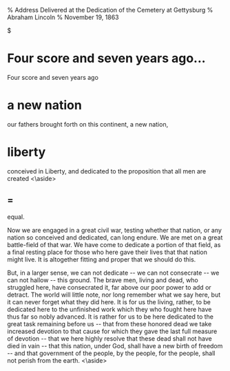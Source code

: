 % Address Delivered at the Dedication of the Cemetery at Gettysburg 
% Abraham Lincoln 
% November 19, 1863 

$

# Four score and seven years ago...

<aside class="notes">
Four score and seven years ago
</aside>

# a new nation

<aside class="notes">
our fathers brought forth on this continent, a new nation, 
</aside>

# liberty

<aside class="notes">
conceived in Liberty, and dedicated to the proposition that all men are created 
<\aside>

# =

<aside class="notes">
equal.

Now we are engaged in a great civil war, testing whether that nation, or any nation so conceived and dedicated, can long endure. 
We are met on a great battle-field of that war. 
We have come to dedicate a portion of that field, as a final resting place for those who here gave their lives that that nation might live. It is altogether fitting and proper that we should do this.

But, in a larger sense, we can not dedicate -- we can not consecrate -- we can not hallow -- this ground. 
The brave men, living and dead, who struggled here, have consecrated it, far above our poor power to add or detract. 
The world will little note, nor long remember what we say here, but it can never forget what they did here. 
It is for us the living, rather, to be dedicated here to the unfinished work which they who fought here have thus far so nobly advanced. 
It is rather for us to be here dedicated to the great task remaining before us -- that from these honored dead we take increased devotion to that cause for which they gave the last full measure of devotion -- that we here highly resolve that these dead shall not have died in vain -- that this nation, under God, shall have a new birth of freedom -- and that government of the people, by the people, for the people, shall not perish from the earth.
<\aside>